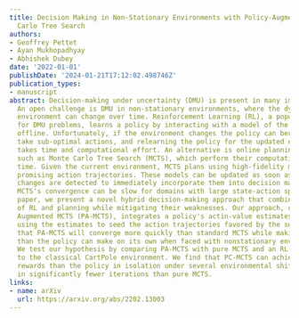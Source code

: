 ```yaml
---
title: Decision Making in Non-Stationary Environments with Policy-Augmented Monte
  Carlo Tree Search
authors:
- Geoffrey Pettet
- Ayan Mukhopadhyay
- Abhishek Dubey
date: '2022-01-01'
publishDate: '2024-01-21T17:12:02.498746Z'
publication_types:
- manuscript
abstract: Decision-making under uncertainty (DMU) is present in many important problems.
  An open challenge is DMU in non-stationary environments, where the dynamics of the
  environment can change over time. Reinforcement Learning (RL), a popular approach
  for DMU problems, learns a policy by interacting with a model of the environment
  offline. Unfortunately, if the environment changes the policy can become stale and
  take sub-optimal actions, and relearning the policy for the updated environment
  takes time and computational effort. An alternative is online planning approaches
  such as Monte Carlo Tree Search (MCTS), which perform their computation at decision
  time. Given the current environment, MCTS plans using high-fidelity models to determine
  promising action trajectories. These models can be updated as soon as environmental
  changes are detected to immediately incorporate them into decision making. However,
  MCTS's convergence can be slow for domains with large state-action spaces. In this
  paper, we present a novel hybrid decision-making approach that combines the strengths
  of RL and planning while mitigating their weaknesses. Our approach, called Policy
  Augmented MCTS (PA-MCTS), integrates a policy's actin-value estimates into MCTS,
  using the estimates to seed the action trajectories favored by the search. We hypothesize
  that PA-MCTS will converge more quickly than standard MCTS while making better decisions
  than the policy can make on its own when faced with nonstationary environments.
  We test our hypothesis by comparing PA-MCTS with pure MCTS and an RL agent applied
  to the classical CartPole environment. We find that PC-MCTS can achieve higher cumulative
  rewards than the policy in isolation under several environmental shifts while converging
  in significantly fewer iterations than pure MCTS.
links:
- name: arXiv
  url: https://arxiv.org/abs/2202.13003
---
```

